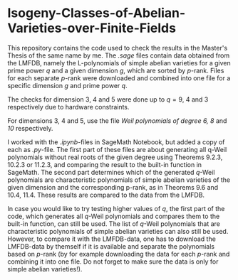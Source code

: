 # Isogeny-Classes-of-Abelian-Varieties-over-Finite-Fields

This repository contains the code used to check the results in the Master's Thesis of the same name by me.
The *.sage* files contain data obtained from the LMFDB, namely the L-polynomials of simple abelian varieties for a given prime power $q$ and a given dimension $g$, which are sorted by $p$-rank. Files for each separate $p$-rank were downloaded and combined into one file for a specific dimension $g$ and prime power $q$.

The checks for dimension $3$, $4$ and $5$ were done up to $q = 9$, $4$ and $3$ respectively due to hardware constraints.

For dimensions $3$, $4$ and $5$, use the file *Weil polynomials of degree 6, 8* and *10* respectively.

I worked with the *.ipynb*-files in SageMath Notebook, but added a copy of each as *.py*-file.
The first part of these files are about generating all q-Weil polynomials without real roots of the given degree using Theorems 9.2.3, 10.2.3 or 11.2.3, and comparing the result to the built-in function in SageMath. The second part determines which of the generated $q$-Weil polynomials are characteristic polynomials of simple abelian varieties of the given dimension and the corresponding p-rank, as in Theorems 9.6 and 10.4, 11.4. These results are compared to the data from the LMFDB.

In case you would like to try testing higher values of $q$, the first part of the code, which generates all $q$-Weil polynomials and compares them to the built-in function, can still be used. The list of $q$-Weil polynomials that are characteristic polynomials of simple abelian varieties can also still be used. However, to compare it with the LMFDB-data, one has to download the LMFDB-data by themself if it is available and separate the polynomials based on $p$-rank (by for example downloading the data for each $p$-rank and combining it into one file. Do not forget to make sure the data is only for simple abelian varieties!).
